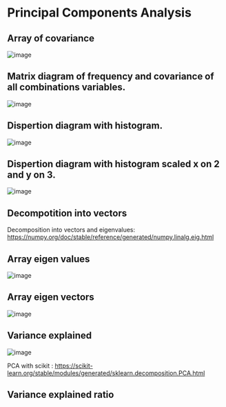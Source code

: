 # Principal Components Analysis

## Array of covariance

![image](https://user-images.githubusercontent.com/78567418/147995841-659dfa7e-dfff-4222-b7d0-a1b53fdba241.png)

## Matrix diagram of frequency and covariance of all combinations variables.

![image](https://user-images.githubusercontent.com/78567418/147995964-af4cff57-b744-43ea-aca3-67ff20afd50d.png)

## Dispertion diagram with histogram.

![image](https://user-images.githubusercontent.com/78567418/147996092-c58bfc4f-fd34-4461-8a20-e67d72df6518.png)

## Dispertion diagram with histogram scaled x on 2 and y on 3.

![image](https://user-images.githubusercontent.com/78567418/147996265-d6bdec0a-9ad8-4439-bbc2-c1fdfe8d651f.png)

## Decompotition into vectors

Decomposition into vectors and eigenvalues: https://numpy.org/doc/stable/reference/generated/numpy.linalg.eig.html

## Array eigen values

![image](https://user-images.githubusercontent.com/78567418/147996494-766350b4-def9-4407-86a2-34ad26ea3196.png)

## Array eigen vectors

![image](https://user-images.githubusercontent.com/78567418/147996529-15e014cb-6ab5-4742-9b41-be616681be7b.png)

## Variance explained

![image](https://user-images.githubusercontent.com/78567418/147996565-05681b23-f1dd-45cd-a2dc-c57a528f91ea.png)

PCA with scikit : https://scikit-learn.org/stable/modules/generated/sklearn.decomposition.PCA.html

## Variance explained ratio


